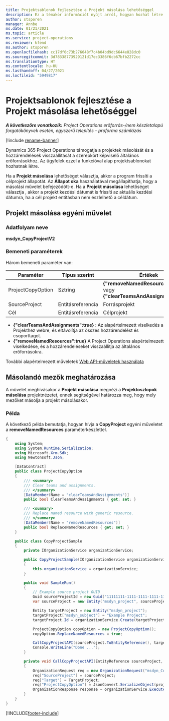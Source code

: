 ```yaml
---
title: Projektsablonok fejlesztése a Projekt másolása lehetőséggel
description: Ez a témakör információt nyújt arról, hogyan hozhat létre projektsablonokat a Projekt másolása egyéni művelettel.
author: stsporen
manager: Annbe
ms.date: 01/21/2021
ms.topic: article
ms.service: project-operations
ms.reviewer: kfend
ms.author: stsporen
ms.openlocfilehash: cc17df0c73b276048f7c4b04bd9dc6644e828dc0
ms.sourcegitcommit: 3d78338773929121d17ec3386f6cb67bfb2272cc
ms.translationtype: HT
ms.contentlocale: hu-HU
ms.lasthandoff: 04/27/2021
ms.locfileid: "5949817"
---
```

# <a name="develop-project-templates-with-copy-project"></a>Projektsablonok fejlesztése a Projekt másolása lehetőséggel

_**A következőre vonatkozik:** Project Operations erőforrás-/nem készletalapú forgatókönyvek esetén, egyszerű telepítés – proforma számlázás_

[!include [rename-banner](~/includes/cc-data-platform-banner.md)]

Dynamics 365 Project Operations támogatja a projektek másolását és a hozzárendelések visszaállítását a szerepkört képviselő általános erőforrásokhoz. Az ügyfelek ezzel a funkcióval alap projektsablonokat hozhatnak létre.

Ha a **Projekt másolása** lehetőséget választja, akkor a program frissíti a célprojekt állapotát. Az **Állapot oka** használatával megállapíthatja, hogy a másolási művelet befejeződött-e. Ha a **Projekt másolása** lehetőséget választja , akkor a projekt kezdési dátumát is frissíti az aktuális kezdési dátumra, ha a cél projekt entitásban nem észlelhető a céldátum.

## <a name="copy-project-custom-action"></a>Projekt másolása egyéni művelet 

### <a name="name"></a>Adatfolyam neve 

**msdyn_CopyProjectV2**

### <a name="input-parameters"></a>Bemeneti paraméterek
Három bemeneti paraméter van:

| Paraméter          | Típus szerint   | Értékek                                                   | 
|--------------------|--------|----------------------------------------------------------|
| ProjectCopyOption  | Sztring | **{"removeNamedResources":true}** vagy **{"clearTeamsAndAssignments":true}** |
| SourceProject      | Entitásreferencia | Forrásprojekt |
| Cél             | Entitásreferencia | Célprojekt |


- **{"clearTeamsAndAssignments":true}** : Az alapértelmezett viselkedés a Projekthez webre, és eltávolítja az összes hozzárendelést és csoporttagot.
- **{"removeNamedResources":true}** A Project Operations alapértelmezett viselkedése, és a hozzárendeléseket visszaállítja az általános erőforrásokra.

További alapértelmezett műveletek [Web API-műveletek használata](/powerapps/developer/common-data-service/webapi/use-web-api-actions)

## <a name="specify-fields-to-copy"></a>Másolandó mezők meghatározása 
A művelet meghívásakor a **Projekt másolása** megnézi a **Projektoszlopok másolása** projektnézetet, ennek segítségével határozza meg, hogy mely mezőket másolja a projekt másolásakor.


### <a name="example"></a>Példa
A következő példa bemutatja, hogyan hívja a **CopyProject** egyéni műveletet a **removeNamedResources** paraméterkészlettel.
```C#
{
    using System;
    using System.Runtime.Serialization;
    using Microsoft.Xrm.Sdk;
    using Newtonsoft.Json;

    [DataContract]
    public class ProjectCopyOption
    {
        /// <summary>
        /// Clear teams and assignments.
        /// </summary>
        [DataMember(Name = "clearTeamsAndAssignments")]
        public bool ClearTeamsAndAssignments { get; set; }

        /// <summary>
        /// Replace named resource with generic resource.
        /// </summary>
        [DataMember(Name = "removeNamedResources")]
        public bool ReplaceNamedResources { get; set; }
    }

    public class CopyProjectSample
    {
        private IOrganizationService organizationService;

        public CopyProjectSample(IOrganizationService organizationService)
        {
            this.organizationService = organizationService;
        }

        public void SampleRun()
        {
            // Example source project GUID
            Guid sourceProjectId = new Guid("11111111-1111-1111-1111-111111111111");
            var sourceProject = new Entity("msdyn_project", sourceProjectId);

            Entity targetProject = new Entity("msdyn_project");
            targetProject["msdyn_subject"] = "Example Project";
            targetProject.Id = organizationService.Create(targetProject);

            ProjectCopyOption copyOption = new ProjectCopyOption();
            copyOption.ReplaceNamedResources = true;

            CallCopyProjectAPI(sourceProject.ToEntityReference(), targetProject.ToEntityReference(), copyOption);
            Console.WriteLine("Done ...");
        }

        private void CallCopyProjectAPI(EntityReference sourceProject, EntityReference TargetProject, ProjectCopyOption projectCopyOption)
        {
            OrganizationRequest req = new OrganizationRequest("msdyn_CopyProjectV2");
            req["SourceProject"] = sourceProject;
            req["Target"] = TargetProject;
            req["ProjectCopyOption"] = JsonConvert.SerializeObject(projectCopyOption);
            OrganizationResponse response = organizationService.Execute(req);
        }
    }
}
```


[!INCLUDE[footer-include](../includes/footer-banner.md)]